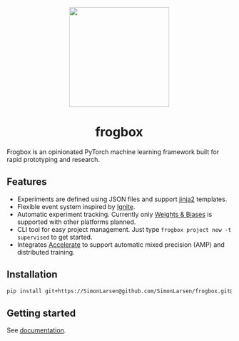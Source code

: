 <p align="center">
    <img src="https://simonlarsen.github.io/frogbox/logo.png" width="224">
</p>
<h1 align="center">
    frogbox
</h1>

Frogbox is an opinionated PyTorch machine learning framework built for rapid prototyping and research.

## Features

* Experiments are defined using JSON files and support [jinja2](https://jinja.palletsprojects.com) templates.
* Flexible event system inspired by [Ignite](https://pytorch.org/ignite).
* Automatic experiment tracking. Currently only [Weights & Biases](https://wandb.ai/) is supported with other platforms planned.
* CLI tool for easy project management. Just type `frogbox project new -t supervised` to get started.
* Integrates [Accelerate](https://huggingface.co/docs/accelerate/index) to support automatic mixed precision (AMP) and distributed training.

## Installation

```sh
pip install git+https://SimonLarsen@github.com/SimonLarsen/frogbox.git@v0.5.2b
```

## Getting started

See [documentation](https://simonlarsen.github.io/frogbox).
